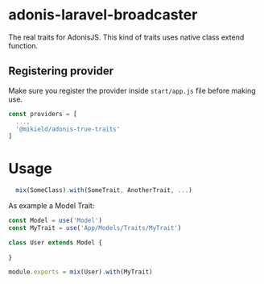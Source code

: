 # adonis-laravel-broadcaster
The real traits for AdonisJS. This kind of traits uses native class extend function.

## Registering provider

Make sure you register the provider inside `start/app.js` file before making use.

```js
const providers = [
  ...,
  '@mikield/adonis-true-traits'
]
```

# Usage
```js
  mix(SomeClass).with(SomeTrait, AnotherTrait, ...)
```
As example a Model Trait:

```js
const Model = use('Model')
const MyTrait = use('App/Models/Traits/MyTrait')

class User extends Model {
 
}

module.exports = mix(User).with(MyTrait)
```
